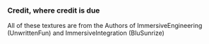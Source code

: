### Credit, where credit is due

All of these textures are from the Authors of ImmersiveEngineering (UnwrittenFun) and ImmersiveIntegration (BluSunrize)